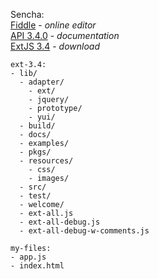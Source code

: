 Sencha:  
[Fiddle](https://fiddle.sencha.com/#view/editor) - _online editor_    
[API 3.4.0](https://docs.sencha.com/extjs/3.4.0/#!/api) - _documentation_      
[ExtJS 3.4](http://cdn.sencha.com/ext/gpl/ext-3.4.1.1-gpl.zip) - _download_    

```
ext-3.4:
- lib/
  - adapter/
    - ext/
    - jquery/
    - prototype/
    - yui/
  - build/
  - docs/
  - examples/
  - pkgs/
  - resources/
    - css/
    - images/
  - src/
  - test/
  - welcome/
  - ext-all.js
  - ext-all-debug.js
  - ext-all-debug-w-comments.js

my-files:
- app.js
- index.html 
```